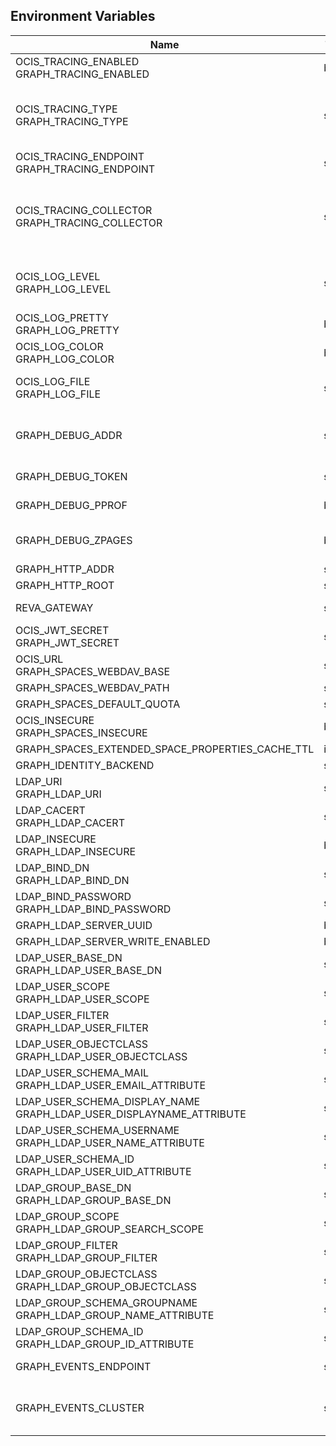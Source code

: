## Environment Variables

| Name | Type | Default Value | Description |
|------|------|---------------|-------------|
| OCIS_TRACING_ENABLED<br/>GRAPH_TRACING_ENABLED | bool | false | Activates tracing.|
| OCIS_TRACING_TYPE<br/>GRAPH_TRACING_TYPE | string |  | The type of tracing. Defaults to "", which is the same as "jaeger". Allowed tracing types are "jaeger" and "" as of now.|
| OCIS_TRACING_ENDPOINT<br/>GRAPH_TRACING_ENDPOINT | string |  | The endpoint of the tracing agent.|
| OCIS_TRACING_COLLECTOR<br/>GRAPH_TRACING_COLLECTOR | string |  | The HTTP endpoint for sending spans directly to a collector, i.e. http://jaeger-collector:14268/api/traces. Only used if the tracing endpoint is unset.|
| OCIS_LOG_LEVEL<br/>GRAPH_LOG_LEVEL | string |  | The log level. Valid values are: "panic", "fatal", "error", "warn", "info", "debug", "trace".|
| OCIS_LOG_PRETTY<br/>GRAPH_LOG_PRETTY | bool | false | Activates pretty log output.|
| OCIS_LOG_COLOR<br/>GRAPH_LOG_COLOR | bool | false | Activates colorized log output.|
| OCIS_LOG_FILE<br/>GRAPH_LOG_FILE | string |  | The path to the log file. Activates logging to this file if set.|
| GRAPH_DEBUG_ADDR | string | 127.0.0.1:9124 | Bind address of the debug server, where metrics, health, config and debug endpoints will be exposed.|
| GRAPH_DEBUG_TOKEN | string |  | Token to secure the metrics endpoint|
| GRAPH_DEBUG_PPROF | bool | false | Enables pprof, which can be used for profiling|
| GRAPH_DEBUG_ZPAGES | bool | false | Enables zpages, which can be used for collecting and viewing in-memory traces.|
| GRAPH_HTTP_ADDR | string | 127.0.0.1:9120 | |
| GRAPH_HTTP_ROOT | string | /graph | |
| REVA_GATEWAY | string | 127.0.0.1:9142 | The CS3 gateway endpoint.|
| OCIS_JWT_SECRET<br/>GRAPH_JWT_SECRET | string |  | The secret to mint and validate jwt tokens.|
| OCIS_URL<br/>GRAPH_SPACES_WEBDAV_BASE | string | https://localhost:9200 | |
| GRAPH_SPACES_WEBDAV_PATH | string | /dav/spaces/ | |
| GRAPH_SPACES_DEFAULT_QUOTA | string | 1000000000 | |
| OCIS_INSECURE<br/>GRAPH_SPACES_INSECURE | bool | false | |
| GRAPH_SPACES_EXTENDED_SPACE_PROPERTIES_CACHE_TTL | int | 0 | |
| GRAPH_IDENTITY_BACKEND | string | ldap | |
| LDAP_URI<br/>GRAPH_LDAP_URI | string | ldaps://localhost:9235 | |
| LDAP_CACERT<br/>GRAPH_LDAP_CACERT | string | ~/.ocis/idm/ldap.crt | The certificate to verify TLS connections|
| LDAP_INSECURE<br/>GRAPH_LDAP_INSECURE | bool | false | |
| LDAP_BIND_DN<br/>GRAPH_LDAP_BIND_DN | string | uid=libregraph,ou=sysusers,o=libregraph-idm | |
| LDAP_BIND_PASSWORD<br/>GRAPH_LDAP_BIND_PASSWORD | string |  | |
| GRAPH_LDAP_SERVER_UUID | bool | false | |
| GRAPH_LDAP_SERVER_WRITE_ENABLED | bool | true | |
| LDAP_USER_BASE_DN<br/>GRAPH_LDAP_USER_BASE_DN | string | ou=users,o=libregraph-idm | |
| LDAP_USER_SCOPE<br/>GRAPH_LDAP_USER_SCOPE | string | sub | |
| LDAP_USER_FILTER<br/>GRAPH_LDAP_USER_FILTER | string |  | |
| LDAP_USER_OBJECTCLASS<br/>GRAPH_LDAP_USER_OBJECTCLASS | string | inetOrgPerson | |
| LDAP_USER_SCHEMA_MAIL<br/>GRAPH_LDAP_USER_EMAIL_ATTRIBUTE | string | mail | |
| LDAP_USER_SCHEMA_DISPLAY_NAME<br/>GRAPH_LDAP_USER_DISPLAYNAME_ATTRIBUTE | string | displayName | |
| LDAP_USER_SCHEMA_USERNAME<br/>GRAPH_LDAP_USER_NAME_ATTRIBUTE | string | uid | |
| LDAP_USER_SCHEMA_ID<br/>GRAPH_LDAP_USER_UID_ATTRIBUTE | string | owncloudUUID | |
| LDAP_GROUP_BASE_DN<br/>GRAPH_LDAP_GROUP_BASE_DN | string | ou=groups,o=libregraph-idm | |
| LDAP_GROUP_SCOPE<br/>GRAPH_LDAP_GROUP_SEARCH_SCOPE | string | sub | |
| LDAP_GROUP_FILTER<br/>GRAPH_LDAP_GROUP_FILTER | string |  | |
| LDAP_GROUP_OBJECTCLASS<br/>GRAPH_LDAP_GROUP_OBJECTCLASS | string | groupOfNames | |
| LDAP_GROUP_SCHEMA_GROUPNAME<br/>GRAPH_LDAP_GROUP_NAME_ATTRIBUTE | string | cn | |
| LDAP_GROUP_SCHEMA_ID<br/>GRAPH_LDAP_GROUP_ID_ATTRIBUTE | string | owncloudUUID | |
| GRAPH_EVENTS_ENDPOINT | string | 127.0.0.1:9233 | the address of the streaming service|
| GRAPH_EVENTS_CLUSTER | string | ocis-cluster | the clusterID of the streaming service. Mandatory when using nats|